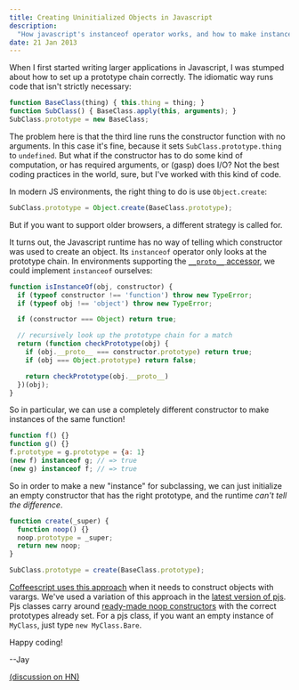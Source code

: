 ```yaml
---
title: Creating Uninitialized Objects in Javascript
description:
  "How javascript's instanceof operator works, and how to make instances of classes without running the constructor"
date: 21 Jan 2013
---
```


When I first started writing larger applications in Javascript, I was stumped about how to set up a prototype chain correctly.  The idiomatic way runs code that isn't strictly necessary:

``` js
function BaseClass(thing) { this.thing = thing; }
function SubClass() { BaseClass.apply(this, arguments); }
SubClass.prototype = new BaseClass;
```

The problem here is that the third line runs the constructor function with no arguments.  In this case it's fine, because it sets `SubClass.prototype.thing` to `undefined`.  But what if the constructor has to do some kind of computation, or has required arguments, or (gasp) does I/O?  Not the best coding practices in the world, sure, but I've worked with this kind of code.

In modern JS environments, the right thing to do is use `Object.create`:

``` js
SubClass.prototype = Object.create(BaseClass.prototype);
```

But if you want to support older browsers, a different strategy is called for.

It turns out, the Javascript runtime has no way of telling which constructor was used to create an object.  Its `instanceof` operator only looks at the prototype chain.  In environments supporting the [`__proto__` accessor][__proto__], we could implement `instanceof` ourselves:

``` js
function isInstanceOf(obj, constructor) {
  if (typeof constructor !== 'function') throw new TypeError;
  if (typeof obj !== 'object') throw new TypeError;

  if (constructor === Object) return true;

  // recursively look up the prototype chain for a match
  return (function checkPrototype(obj) {
    if (obj.__proto__ === constructor.prototype) return true;
    if (obj === Object.prototype) return false;

    return checkPrototype(obj.__proto__)
  })(obj);
}
```

So in particular, we can use a completely different constructor to make instances of the same function!

``` js
function f() {}
function g() {}
f.prototype = g.prototype = {a: 1}
(new f) instanceof g; // => true
(new g) instanceof f; // => true
```

So in order to make a new "instance" for subclassing, we can just initialize an empty constructor that has the right prototype, and the runtime *can't tell the difference*.

``` js
function create(_super) {
  function noop() {}
  noop.prototype = _super;
  return new noop;
}

SubClass.prototype = create(BaseClass.prototype);
```

[Coffeescript uses this approach][coffeescript varargs] when it needs to construct objects with varargs.  We've used a variation of this approach in the [latest version of pjs][pjs v3.0.0].  Pjs classes carry around [ready-made noop constructors][pjs bare] with the correct prototypes already set.  For a pjs class, if you want an empty instance of `MyClass`, just type `new MyClass.Bare`.

Happy coding!

--Jay

[(discussion on HN)][hn]

[__proto__]: https://developer.mozilla.org/en-US/docs/JavaScript/Reference/Global_Objects/Object/proto "The __proto__ accessor"
[coffeescript varargs]: http://coffeescript.org/documentation/docs/nodes.html#section-55 "Coffeescript vararg constructors"
[pjs bare]: https://github.com/jayferd/pjs/blob/v3.0.0/src/p.js#L28 "Pjs Bare class"
[pjs v3.0.0]: https://github.com/jayferd/pjs/tree/v3.0.0 "Pjs v3.0.0"
[hn]: http://news.ycombinator.com/item?id=5106165
